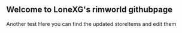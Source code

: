 ## Welcome to LoneXG's rimworld githubpage
Another test
Here you can find the updated storeItems and edit them
